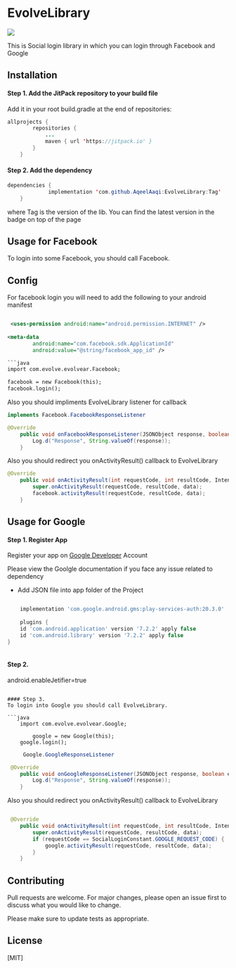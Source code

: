 # EvolveLibrary

[![](https://jitpack.io/v/AqeelAaqi/EvolveLibrary.svg)](https://jitpack.io/#AqeelAaqi/EvolveLibrary)

This is Social login library in which you can login through Facebook and Google

## Installation

#### Step 1.  Add the JitPack repository to your build file
Add it in your root build.gradle at the end of repositories:

```java
allprojects {
		repositories {
			...
			maven { url 'https://jitpack.io' }
		}
	}
```

#### Step 2. Add the dependency

```java
dependencies {
	         implementation 'com.github.AqeelAaqi:EvolveLibrary:Tag'
	}
```
where Tag is the version of the lib. You can find the latest version in the badge on top of the page



## Usage for Facebook

To login into some Facebook, you should call Facebook.

## Config
For facebook login you will need to add the following to your android manifest

```AndroidMenifest.xml

 <uses-permission android:name="android.permission.INTERNET" />
 
<meta-data
        android:name="com.facebook.sdk.ApplicationId"
        android:value="@string/facebook_app_id" />

```java
import com.evolve.evolvear.Facebook;

facebook = new Facebook(this);
facebook.login();
```
Also you should impliments EvolveLibrary listener for callback

```java
implements Facebook.FacebookResponseListener

@Override
    public void onFacebookResponseListener(JSONObject response, boolean error) {
        Log.d("Response", String.valueOf(response));
    }

```
Also you should redirect you onActivityResult() callback to EvolveLibrary

```java
@Override
    public void onActivityResult(int requestCode, int resultCode, Intent data) {
        super.onActivityResult(requestCode, resultCode, data);
        facebook.activityResult(requestCode, resultCode, data);
    }
```

## Usage for Google

#### Step 1. Register App

Register your app on [Google Developer](https://console.firebase.google.com/) Account

Please view the Goolgle documentation if you face any issue related to dependency

* Add JSON file into app folder of the Project

```gradle

	implementation 'com.google.android.gms:play-services-auth:20.3.0'
	
	plugins {
    id 'com.android.application' version '7.2.2' apply false
    id 'com.android.library' version '7.2.2' apply false
}
	
```
#### Step 2. 
android.enableJetifier=true
```

#### Step 3.  
To login into Google you should call EvolveLibrary.

```java
	import com.evolve.evolvear.Google;

        google = new Google(this);
	google.login();
```

```java
	 Google.GoogleResponseListener

 @Override
    public void onGoogleResponseListener(JSONObject response, boolean error) {
        Log.d("Response", String.valueOf(response));
    }

```

Also you should redirect you onActivityResult() callback to EvolveLibrary

```java

 @Override
    public void onActivityResult(int requestCode, int resultCode, Intent data) {
        super.onActivityResult(requestCode, resultCode, data);
        if (requestCode == SocialLoginConstant.GOOGLE_REQUEST_CODE) {
            google.activityResult(requestCode, resultCode, data);
        } 
    }

```



## Contributing
Pull requests are welcome. For major changes, please open an issue first to discuss what you would like to change.

Please make sure to update tests as appropriate.

## License
[MIT]
